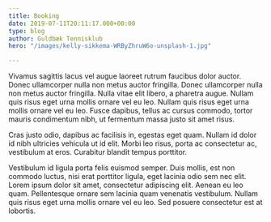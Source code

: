 ```yaml
---
title: Booking
date: 2019-07-11T20:11:17.000+00:00
type: blog
author: Guldbæk Tennisklub
hero: "/images/kelly-sikkema-WRByZhruW6o-unsplash-1.jpg"

---
```

Vivamus sagittis lacus vel augue laoreet rutrum faucibus dolor auctor. Donec ullamcorper nulla non metus auctor fringilla. Donec ullamcorper nulla non metus auctor fringilla. Nulla vitae elit libero, a pharetra augue. Nullam quis risus eget urna mollis ornare vel eu leo. Nullam quis risus eget urna mollis ornare vel eu leo. Fusce dapibus, tellus ac cursus commodo, tortor mauris condimentum nibh, ut fermentum massa justo sit amet risus.

Cras justo odio, dapibus ac facilisis in, egestas eget quam. Nullam id dolor id nibh ultricies vehicula ut id elit. Morbi leo risus, porta ac consectetur ac, vestibulum at eros. Curabitur blandit tempus porttitor.

Vestibulum id ligula porta felis euismod semper. Duis mollis, est non commodo luctus, nisi erat porttitor ligula, eget lacinia odio sem nec elit. Lorem ipsum dolor sit amet, consectetur adipiscing elit. Aenean eu leo quam. Pellentesque ornare sem lacinia quam venenatis vestibulum. Nullam quis risus eget urna mollis ornare vel eu leo. Sed posuere consectetur est at lobortis.
